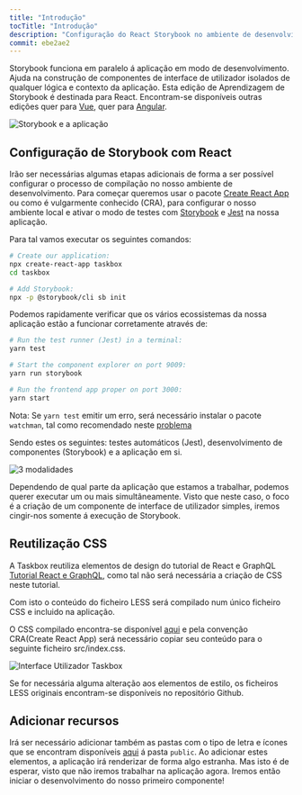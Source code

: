 ```yaml
---
title: "Introdução"
tocTitle: "Introdução"
description: "Configuração do React Storybook no ambiente de desenvolvimento"
commit: ebe2ae2
---
```


Storybook funciona em paralelo á aplicação em modo de desenvolvimento.
Ajuda na construção de componentes de interface de utilizador isolados de qualquer lógica e contexto da aplicação.
Esta edição de Aprendizagem de Storybook é destinada para React.
Encontram-se disponíveis outras edições quer para [Vue](/vue/pt/get-started), quer para [Angular](/angular/pt/get-started).

![Storybook e a aplicação](/storybook-relationship.jpg)

## Configuração de Storybook com React

Irão ser necessárias algumas etapas adicionais de forma a ser possível configurar o processo de compilação no nosso ambiente de desenvolvimento.
Para começar queremos usar o pacote [Create React App](https://github.com/facebook/create-react-app) ou como é vulgarmente conhecido (CRA), para configurar o nosso ambiente local e ativar o modo de testes com [Storybook](https://storybook.js.org/) e 
[Jest](https://facebook.github.io/jest/) na nossa aplicação.

Para tal vamos executar os seguintes comandos:

```bash
# Create our application:
npx create-react-app taskbox
cd taskbox

# Add Storybook:
npx -p @storybook/cli sb init
```

Podemos rapidamente verificar que os vários ecossistemas da nossa aplicação estão a funcionar corretamente através de:

```bash
# Run the test runner (Jest) in a terminal:
yarn test

# Start the component explorer on port 9009:
yarn run storybook

# Run the frontend app proper on port 3000:
yarn start
```

<div class="aside">
  Nota: Se <code>yarn test</code> emitir um erro, será necessário instalar o pacote <code>watchman</code>, tal como recomendado neste <a href="https://github.com/facebook/create-react-app/issues/871#issuecomment-252297884">problema</a>
</div>

Sendo estes os seguintes: testes automáticos (Jest), desenvolvimento de componentes (Storybook) e a aplicação em si.

![3 modalidades](/app-three-modalities.png)


Dependendo de qual parte da aplicação que estamos a trabalhar, podemos querer executar um ou mais simultâneamente.
Visto que neste caso, o foco é a criação de um componente de interface de utilizador simples, iremos cingir-nos somente á execução de Storybook.

## Reutilização CSS

A Taskbox reutiliza elementos de design do tutorial de React e GraphQL
[Tutorial React e GraphQL](https://blog.hichroma.com/graphql-react-tutorial-part-1-6-d0691af25858), como tal não será necessária a criação de CSS neste tutorial. 

Com isto o conteúdo do ficheiro LESS será compilado num único ficheiro CSS e incluido na aplicação.

O CSS compilado encontra-se disponível [aqui](https://github.com/hichroma/learnstorybook-code/blob/master/src/index.css) e pela convenção CRA(Create React App) será necessário copiar seu conteúdo para o seguinte ficheiro src/index.css.

![Interface Utilizador Taskbox](/ss-browserchrome-taskbox-learnstorybook.png)

<div class="aside">
  Se for necessária alguma alteração aos elementos de estilo, os ficheiros LESS originais encontram-se disponíveis no repositório Github.
</div>

## Adicionar recursos

Irá ser necessário adicionar também as pastas com o tipo de letra e ícones que se encontram disponíveis [aqui](https://github.com/hichroma/learnstorybook-code/tree/master/public) á pasta `public`. Ao adicionar estes elementos, a aplicação irá renderizar de forma algo estranha. 
Mas isto é de esperar, visto que não iremos trabalhar na aplicação agora.
Iremos então iniciar o desenvolvimento do nosso primeiro componente!
